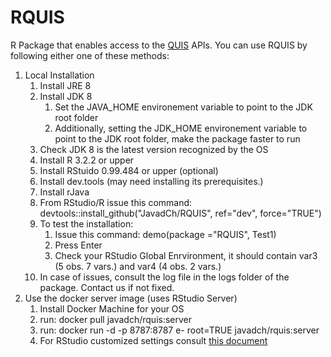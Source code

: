 # RQUIS
R Package that enables access to the [QUIS](https://github.com/javadch/xqt) APIs. You can use RQUIS by following either one of these methods:

1. Local Installation
	1. Install JRE 8
  	2. Install JDK 8  
    	1. Set the JAVA_HOME environement variable to point to the JDK root folder  
    	2. Additionally, setting the JDK_HOME environement variable to point to the JDK root folder, make the package faster to run
  	3. Check JDK 8 is the latest version recognized by the OS
  	4. Install R 3.2.2 or upper
  	5. Install RStuido 0.99.484 or upper (optional)
  	6. Install dev.tools (may need installing its prerequisites.)
  	7. Install rJava
  	8. From RStudio/R issue this command: devtools::install_github("JavadCh/RQUIS", ref="dev", force="TRUE")
  	9. To test the installation:  
    	1. Issue this command: demo(package ="RQUIS", Test1)  
    	2. Press Enter  
    	3. Check your RStudio Global Enrvironment, it should contain var3 (5 obs. 7 vars.) and var4 (4 obs. 2 vars.)
  	10. In case of issues, consult the log file in the logs folder of the package. Contact us if not fixed.
2. Use the docker server image (uses RStudio Server)
	1.  Install Docker Machine for your OS
  	2. run: docker pull javadch/rquis:server
  	3. run: docker run -d -p 8787:8787 e- root=TRUE javadch/rquis:server
  	4. For RStudio customized settings consult [this document](https://github.com/rocker-org/rocker/wiki/Using-the-RStudio-image)
